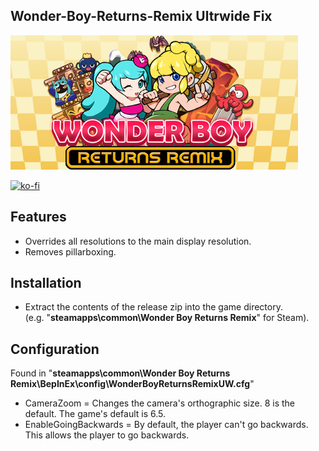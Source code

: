 ## Wonder-Boy-Returns-Remix Ultrwide Fix

![Game Logo](header.jpg)<br>

[![ko-fi](https://ko-fi.com/img/githubbutton_sm.svg)](https://ko-fi.com/F2F2DI3WA)<br>

## Features
- Overrides all resolutions to the main display resolution.
- Removes pillarboxing.

## Installation
- Extract the contents of the release zip into the game directory.<br />(e.g. "**steamapps\common\Wonder Boy Returns Remix**" for Steam).

## Configuration
Found in "**steamapps\common\Wonder Boy Returns Remix\BepInEx\config\WonderBoyReturnsRemixUW.cfg**"
- CameraZoom = Changes the camera's orthographic size. 8 is the default. The game's default is 6.5.
- EnableGoingBackwards = By default, the player can't go backwards. This allows the player to go backwards.
